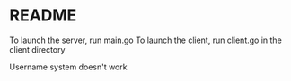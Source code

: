 # README

To launch the server, run main.go
To launch the client, run client.go in the client directory

Username system doesn't work
